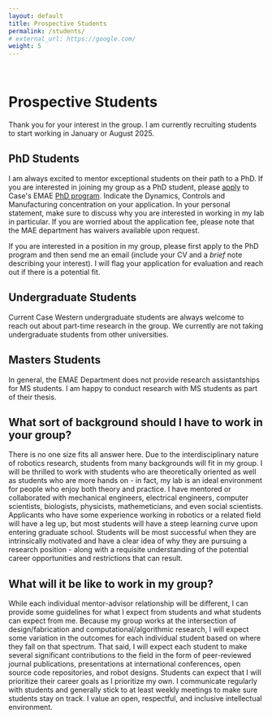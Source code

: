 ```yaml
---
layout: default
title: Prospective Students
permalink: /students/
# external_url: https://google.com/
weight: 5
---
```

<br>



# **Prospective Students**

Thank you for your interest in the group. I am currently recruiting students to start working in January or August 2025. 

## PhD Students

I am always excited to mentor exceptional students on their path to a PhD. If you are interested in joining my group as a PhD student, please [apply](https://case.edu/gradstudies/prospective-students/admissions-information) to Case's EMAE [PhD program](https://bulletin.case.edu/engineering/mechanical-aerospace-engineering/mechanical-engineering-phd/#text). Indicate the Dynamics, Controls and Manufacturing concentration on your application. In your personal statement, make sure to discuss why you are interested in working in my lab in particular. If you are worried about the application fee, please note that the MAE department has waivers available upon request. 

If you are interested in a position in my group, please first apply to the PhD program and then send me an email (include your CV and a *brief* note describing your interest). I will flag your application for evaluation and reach out if there is a potential fit.

## Undergraduate Students

Current Case Western undergraduate students are always welcome to reach out about part-time research in the group. We currently are not taking undergraduate students from other universities.

## Masters Students

In general, the EMAE Department does not provide research assistantships for MS students. I am happy to conduct research with MS students as part of their thesis.

## What sort of background should I have to work in your group?

There is no one size fits all answer here. Due to the interdisciplinary nature of robotics research, students from many backgrounds will fit in my group. I will be thrilled to work with students who are theoretically oriented as well as students who are more hands on - in fact, my lab is an ideal environment for people who enjoy both theory and practice. I have mentored or collaborated with mechanical engineers, electrical engineers, computer scientists, biologists, physicists, mathemeticians, and even social scientists. Applicants who have some experience working in robotics or a related field will have a leg up, but most students will have a steep learning curve upon entering graduate school. Students will be most successful when they are intrinsically motivated and have a clear idea of why they are pursuing a research position - along with a requisite understanding of the potential career opportunities and restrictions that can result.

## What will it be like to work in my group?

While each individual mentor-advisor relationship will be different, I can provide some guidelines for what I expect from students and what students can expect from me. Because my group works at the intersection of design/fabrication and computational/algorithmic research, I will expect some variation in the outcomes for each individual student based on where they fall on that spectrum. That said, I will expect each student to make several significant contributions to the field in the form of peer-reviewed journal publications, presentations at international conferences, open source code repositories, and robot designs. Students can expect that I will prioritize their career goals as I prioritize my own. I communicate regularly with students and generally stick to at least weekly meetings to make sure students stay on track. I value an open, respectful, and inclusive intellectual environment.